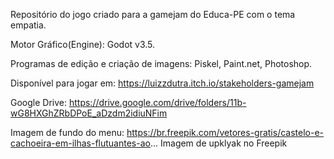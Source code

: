 Repositório do jogo criado para a gamejam do Educa-PE com o tema empatia.


Motor Gráfico(Engine): Godot v3.5.

Programas de edição e criação de imagens: Piskel, Paint.net, Photoshop.

Disponível para jogar em: https://luizzdutra.itch.io/stakeholders-gamejam

Google Drive: https://drive.google.com/drive/folders/11b-wG8HXGhZRbDPoE_aDzdm2idiuNFim

Imagem de fundo do menu: https://br.freepik.com/vetores-gratis/castelo-e-cachoeira-em-ilhas-flutuantes-ao... Imagem de upklyak no Freepik
